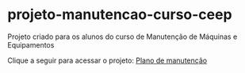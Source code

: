 # projeto-manutencao-curso-ceep
Projeto criado para os alunos do curso de Manutenção de Máquinas e Equipamentos

Clique a seguir para acessar o projeto:
<a href="https://jfmoraeslara.github.io/projeto-manutencao-curso-ceep/" target="_blank" rel="external">Plano de manutenção</a>